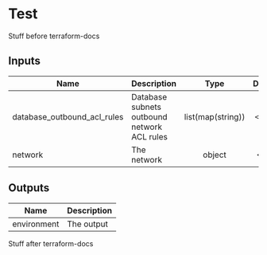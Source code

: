 # Test

Stuff before terraform-docs

<!-- BEGINNING OF PRE-COMMIT-TERRAFORM DOCS HOOK -->

## Inputs

| Name | Description | Type | Default | Required |
|------|-------------|:----:|:-----:|:-----:|
| database_outbound_acl_rules | Database subnets outbound network ACL rules | list(map(string)) | `<list>` | no |
| network | The network | object | `<map>` | no |

## Outputs

| Name | Description |
|------|-------------|
| environment | The output |

<!-- END OF PRE-COMMIT-TERRAFORM DOCS HOOK -->	

Stuff after terraform-docs

